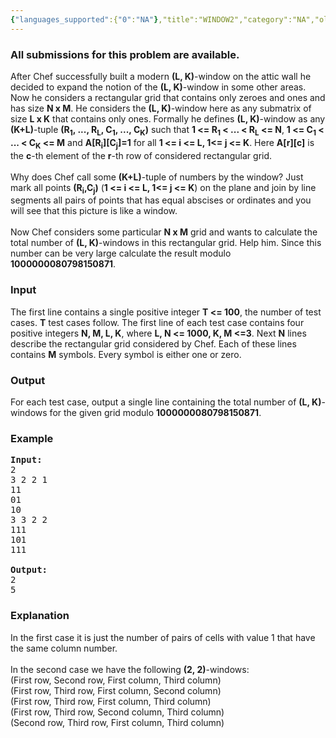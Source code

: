 ```yaml
---
{"languages_supported":{"0":"NA"},"title":"WINDOW2","category":"NA","old_version":true,"problem_code":"WINDOW2","tags":{"0":"NA"},"layout":"problem"}
---
```


<h3> All submissions for this problem are available. </h3><p>

After Chef successfully built a modern <b>(L, K)</b>-window on the attic wall he decided to expand the notion of the <b>(L, K)</b>-window in some other areas. Now he considers a rectangular grid that contains only zeroes and ones and has size <b>N x M</b>. He considers the <b>(L, K)</b>-window here as any submatrix of size <b>L x K</b> that contains only ones. Formally he defines <b>(L, K)</b>-window as any <b>(K+L)</b>-tuple <b>(R<sub>1</sub>, ..., R<sub>L</sub>, C<sub>1</sub>, ..., C<sub>K</sub>)</b> such that <b>1 &lt;= R<sub>1</sub> &lt; ... &lt; R<sub>L</sub> &lt;= N</b>, <b>1 &lt;= C<sub>1</sub>  &lt; ... &lt; C<sub>K</sub> &lt;= M</b> and <b>A[R<sub>i</sub>][C<sub>j</sub>]=1</b> for all <b>1 &lt;= i &lt;= L, 1&lt;= j &lt;= K</b>. Here <b>A[r][c]</b> is the <b>c</b>-th element of the <b>r</b>-th row of considered rectangular grid.
<br /><br />
Why does Chef call some <b>(K+L)</b>-tuple of numbers by the window? Just mark all points <b>(R<sub>i</sub>,C<sub>j</sub>)</b> (<b>1 &lt;= i &lt;= L, 1&lt;= j &lt;= K</b>) on the plane and join by line segments all pairs of points that has equal abscises or ordinates and you will see that this picture is like a window.
<br /><br />
Now Chef considers some particular <b>N x M</b> grid and wants to calculate the total number of <b>(L, K)</b>-windows in this rectangular grid. Help him. Since this number can be very large calculate the result modulo <b>1000000080798150871</b>.

<h3>Input</h3>
</p><p> The first line contains a single positive integer <b>T &lt;= 100</b>, the number of test cases. <b>T</b> test cases follow. The first line of each test case contains four positive integers <b>N, M, L, K</b>, where <b>L, N &lt;= 1000, K, M &lt;=3</b>. Next <b>N</b> lines describe the rectangular grid considered by Chef. Each of these lines contains <b>M</b> symbols. Every symbol is either one or zero.

<h3>Output</h3>
</p><p> For each test case, output a single line containing the total number of <b>(L, K)</b>-windows for the given grid modulo <b>1000000080798150871</b>.

<h3>Example</h3>

<pre>
<b>Input:</b>
2
3 2 2 1
11
01
10
3 3 2 2
111
101
111

<b>Output:</b>
2
5
</pre>

<h3>Explanation</h3>
In the first case it is just the number of pairs of cells with value 1 that have the same column number.
<br /><br />
In the second case we have the following <b>(2, 2)</b>-windows:
<br />
(First row, Second row, First column, Third column)
<br />
(First row, Third row, First column, Second column)
<br />
(First row, Third row, First column, Third column)
<br />
(First row, Third row, Second column, Third column)
<br />
(Second row, Third row, First column, Third column)</p>    